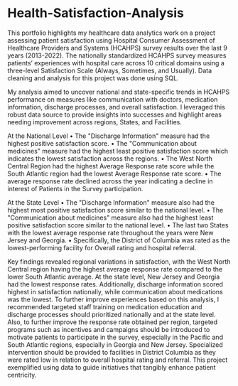 # Health-Satisfaction-Analysis
This portfolio highlights my healthcare data analytics work on a project assessing patient satisfaction using Hospital Consumer Assessment of Healthcare Providers and Systems (HCAHPS) survey results over the last 9 years (2013-2022). The nationally standardized HCAHPS survey measures patients’ experiences with hospital care across 10 critical domains using a three-level Satisfaction Scale (Always, Sometimes, and Usually). 
Data cleaning and analysis for this project was done using SQL.  

My analysis aimed to uncover national and state-specific trends in HCAHPS performance on measures like communication with doctors, medication information, discharge processes, and overall satisfaction. I leveraged this robust data source to provide insights into successes and highlight areas needing improvement across regions, States, and Facilities.

At the National Level
•	The "Discharge Information" measure had the highest positive satisfaction score.
•	The "Communication about medicines" measure had the highest least positive satisfaction score which indicates the lowest satisfaction across the regions.
•	The West North Central Region had the highest Average Response rate score while the South Atlantic region had the lowest Average Response rate score.
•	The average response rate declined across the year indicating a decline in interest of Patients in the Survey participation.

At the State Level
•	The "Discharge Information" measure also had the highest most positive satisfaction score similar to the national level.
•	The "Communication about medicines" measure also had the highest least positive satisfaction score similar to the national level.
•	The last two States with the lowest average response rate throughout the years were New Jersey and Georgia.
•	Specifically, the District of Columbia was rated as the lowest-performing facility for Overall rating and hospital referral.

Key findings revealed regional variations in satisfaction, with the West North Central region having the highest average response rate compared to the lower South Atlantic average. At the state level, New Jersey and Georgia had the lowest response rates. Additionally, discharge information scored highest in satisfaction nationally, while communication about medications was the lowest.
To further improve experiences based on this analysis, I recommended targeted staff training on medication education and discharge processes should prioritized nationally and at the state level. Also, to further improve the response rate obtained per region, targeted programs such as incentives and campaigns should be introduced to motivate patients to participate in the survey, especially in the Pacific and South Atlantic regions, especially in Georgia and New Jersey. Specialized intervention should be provided to facilities in District Columbia as they were rated low in relation to overall hospital rating and referral. This project exemplified using data to guide initiatives that tangibly enhance patient centricity. 
